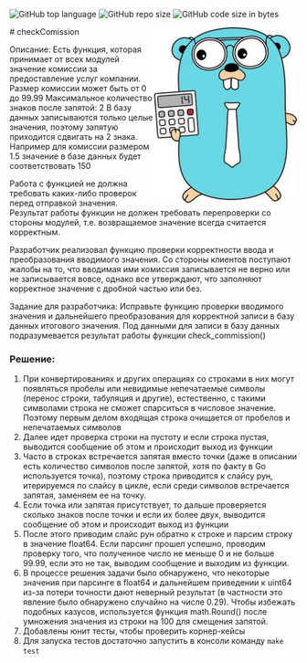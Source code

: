 ![GitHub top language](https://img.shields.io/github/languages/top/sanyarise/checkComission)
![GitHub repo size](https://img.shields.io/github/repo-size/sanyarise/checkComission)
![GitHub code size in bytes](https://img.shields.io/github/languages/code-size/sanyarise/checkComission)

<img align="right" width="50%" src="./images/i.jpg">
# checkComission

Описание:
Есть функция, которая принимает от всех модулей значение комиссии за предоставление услуг компании.
Размер комиссии может быть от 0 до 99.99
Максимальное количество знаков после запятой: 2
В базу данных записываются только целые значения, поэтому запятую приходится сдвигать на 2 знака.
Например для комиссии размером 1.5 значение в базе данных будет соответствовать 150
 
Работа с функцией не должна требовать каких-либо проверок перед отправкой значения.
Результат работы функции не должен требовать перепроверки со стороны модулей, т.е. возвращаемое значение всегда считается корректным.

Разработчик реализовал функцию проверки корректности ввода и преобразования вводимого значения.
Со стороны клиентов поступают жалобы на то, что вводимая ими комиссия записывается не верно или не записывается вовсе, однако все утверждают, что заполняют корректное значение с дробной частью или без.

Задание для разработчика:
Исправьте функцию проверки вводимого значения и дальнейшего преобразования для корректной записи в базу данных итогового значения.
Под данными для записи в базу данных подразумевается результат работы функции check_commission()

### Решение:
1. При конвертированиях и других операциях со строками в них могут появляться пробелы или невидимые непечатаемые символы (перенос строки, табуляция и другие), естественно, с такими символами строка не сможет спарситься в числовое значение. Поэтому первым делом входящая строка очищается от пробелов и непечатаемых символов
2. Далее идет проверка строки на пустоту и если строка пустая, выводится сообщение об этом и происходит выход из функции
3. Часто в строках встречается запятая вместо точки (даже в описании есть количество символов после запятой, хотя по факту в Go используется точка), поэтому строка приводится к слайсу рун, итерируемся по слайсу в цикле, если среди символов встречается запятая, заменяем ее на точку.
4. Если точка или запятая присутствует, то дальше проверяется сколько знаков после точки и если их более двух, выводится сообщение об этом и происходит выход из функции
5. После этого приводим слайс рун обратно к строке и парсим строку в значение float64. Если парсинг прошел успешно, проводим проверку того, что полученное число не меньше 0 и не больше 99.99, если это не так, выводим сообщение и выходим из функции.
6. В процессе решения задачи было обнаружено, что некоторые значения при парсинге в float64 и дальнейшем приведении к uint64 из-за потери точности дают неверный результат (в частности это явление было обнаружено случайно на числе 0.29). Чтобы избежать подобных казусов, используется функция math.Round() после умножения значения из строки на 100 для смещения запятой.
7. Добавлены юнит тесты, чтобы проверить корнер-кейсы
8. Для запуска тестов достаточно запустить в консоли команду `make test`